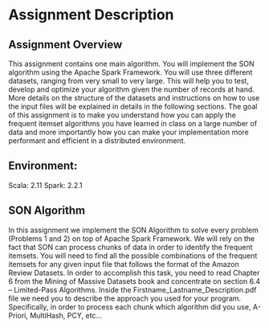 # Assignment Description

## Assignment Overview

This assignment contains one main algorithm. You will implement the SON algorithm using the Apache Spark Framework. You will use three different datasets, ranging from very small to very large. This will help you to test, develop and optimize your algorithm given the number of records at hand. More details on the structure of the datasets and instructions on how to use the input files will be explained in details in the following sections. The goal of this assignment is to make you understand how you can apply the frequent itemset algorithms you have learned in class on a large number of data and more importantly how you can make your implementation more performant and efficient in a distributed environment.

## Environment:
Scala: 2.11 Spark: 2.2.1

## SON Algorithm

In this assignment we implement the SON Algorithm to solve every problem (Problems 1 and 2) on top of Apache Spark Framework. We will rely on the fact that SON can process chunks of data in order to identify the frequent itemsets. You will need to find all the possible combinations of the frequent itemsets for any given input file that follows the format of the Amazon Review Datasets. In order to accomplish this task, you need to read Chapter 6 from the Mining of Massive Datasets book and concentrate on section 6.4 – Limited-Pass Algorithms. Inside the Firstname_Lastname_Description.pdf file we need you to describe the approach you used for your program. Specifically, in order to process each chunk which algorithm did you use, A-Priori, MultiHash, PCY, etc…
